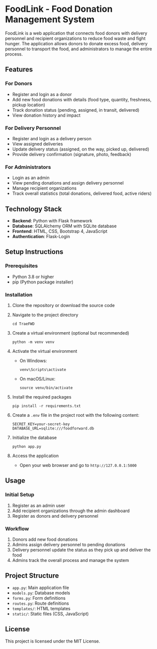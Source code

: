 # FoodLink - Food Donation Management System

FoodLink is a web application that connects food donors with delivery personnel and recipient organizations to reduce food waste and fight hunger. The application allows donors to donate excess food, delivery personnel to transport the food, and administrators to manage the entire process.

## Features

### For Donors
- Register and login as a donor
- Add new food donations with details (food type, quantity, freshness, pickup location)
- Track donation status (pending, assigned, in transit, delivered)
- View donation history and impact

### For Delivery Personnel
- Register and login as a delivery person
- View assigned deliveries
- Update delivery status (assigned, on the way, picked up, delivered)
- Provide delivery confirmation (signature, photo, feedback)

### For Administrators
- Login as an admin
- View pending donations and assign delivery personnel
- Manage recipient organizations
- Track overall statistics (total donations, delivered food, active riders)

## Technology Stack

- **Backend**: Python with Flask framework
- **Database**: SQLAlchemy ORM with SQLite database
- **Frontend**: HTML, CSS, Bootstrap 4, JavaScript
- **Authentication**: Flask-Login

## Setup Instructions

### Prerequisites

- Python 3.8 or higher
- pip (Python package installer)

### Installation

1. Clone the repository or download the source code

2. Navigate to the project directory
   ```
   cd TraeFWD
   ```

3. Create a virtual environment (optional but recommended)
   ```
   python -m venv venv
   ```

4. Activate the virtual environment
   - On Windows:
     ```
     venv\Scripts\activate
     ```
   - On macOS/Linux:
     ```
     source venv/bin/activate
     ```

5. Install the required packages
   ```
   pip install -r requirements.txt
   ```

6. Create a `.env` file in the project root with the following content:
   ```
   SECRET_KEY=your-secret-key
   DATABASE_URL=sqlite:///foodforward.db
   ```

7. Initialize the database
   ```
   python app.py
   ```

8. Access the application
   - Open your web browser and go to `http://127.0.0.1:5000`

## Usage

### Initial Setup

1. Register as an admin user
2. Add recipient organizations through the admin dashboard
3. Register as donors and delivery personnel

### Workflow

1. Donors add new food donations
2. Admins assign delivery personnel to pending donations
3. Delivery personnel update the status as they pick up and deliver the food
4. Admins track the overall process and manage the system

## Project Structure

- `app.py`: Main application file
- `models.py`: Database models
- `forms.py`: Form definitions
- `routes.py`: Route definitions
- `templates/`: HTML templates
- `static/`: Static files (CSS, JavaScript)

## License

This project is licensed under the MIT License.